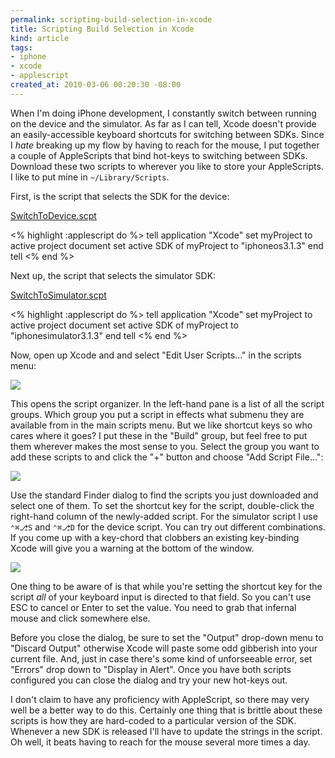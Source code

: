 ```yaml
--- 
permalink: scripting-build-selection-in-xcode
title: Scripting Build Selection in Xcode
kind: article
tags: 
- iphone
- xcode
- applescript
created_at: 2010-03-06 00:20:30 -08:00
---
```

When I'm doing iPhone development, I constantly 
switch between running on the device and the simulator. As far
as I can tell, Xcode doesn't provide an easily-accessible keyboard
shortcuts for switching between SDKs. Since I _hate_ breaking up my flow by
having to reach for the mouse, I put together a couple of
AppleScripts that bind hot-keys to switching between SDKs. Download
these two scripts to wherever you like to store your AppleScripts.
I like to put mine in `~/Library/Scripts`.

First, is the script that selects the SDK for the device:

<div>
<a href="/files/SwitchToDevice.scpt" class="attachment">
  SwitchToDevice.scpt
</a>

<% highlight :applescript do %>
tell application "Xcode"
  set myProject to active project document
  set active SDK of myProject to "iphoneos3.1.3"
end tell
<% end %>
</div>

Next up, the script that selects the simulator SDK:

<div> 
<a href="/files/SwitchToSimulator.scpt" class="attachment">
  SwitchToSimulator.scpt
</a>

<% highlight :applescript do %>
tell application "Xcode"
  set myProject to active project document
  set active SDK of myProject to "iphonesimulator3.1.3"
end tell
<% end %>
</div>

Now, open up Xcode and and select "Edit User Scripts..." in the
scripts menu:

<img src="/images/2010/02/xcode-script-menu.png" class="plain"/>

This opens the script organizer. In the left-hand pane is a list of
all the script groups. Which group you put a script in effects what
submenu they are available from in the main scripts menu. But we like
shortcut keys so who cares where it goes? I put these in the "Build"
group, but feel free to put them wherever makes the most sense to
you. Select the group you want to add these scripts to and click the "+"
button and choose "Add Script File&hellip;":

<img src="/images/2010/02/edit-user-scripts-dropdown.png" class="plain"/>

Use the standard Finder dialog to find the scripts you just downloaded
and select one of them. To set the shortcut key for the script,
double-click the right-hand column of the newly-added script. For the
simulator script I use `⌃⌘⎇S` and `⌃⌘⎇D` for the device script. You
can try out different combinations. If you come up with a key-chord
that clobbers an existing key-binding Xcode will give you a warning at
the bottom of the window.

<img src="/images/2010/02/edit-user-scripts-warning.png" class="plain"/>

One thing to be aware of is that while you're setting the shortcut
key for the script _all_ of your keyboard input is directed to that
field. So you can't use ESC to cancel or Enter to set the value. You
need to grab that infernal mouse and click somewhere else.

Before you close the dialog, be sure to set the "Output" drop-down
menu to "Discard Output" otherwise Xcode will paste some odd gibberish
into your current file. And, just in case there's some kind of
unforseeable error, set "Errors" drop down to "Display in Alert". Once
you have both scripts configured you can close the dialog and try your
new hot-keys out.

I don't claim to have any proficiency with AppleScript, so there
may very well be a better way to do this. Certainly one thing that is
brittle about these scripts is how they are hard-coded to a particular
version of the SDK. Whenever a new SDK is released I'll have to update
the strings in the script. Oh well, it beats having to reach for the
mouse several more times a day.
